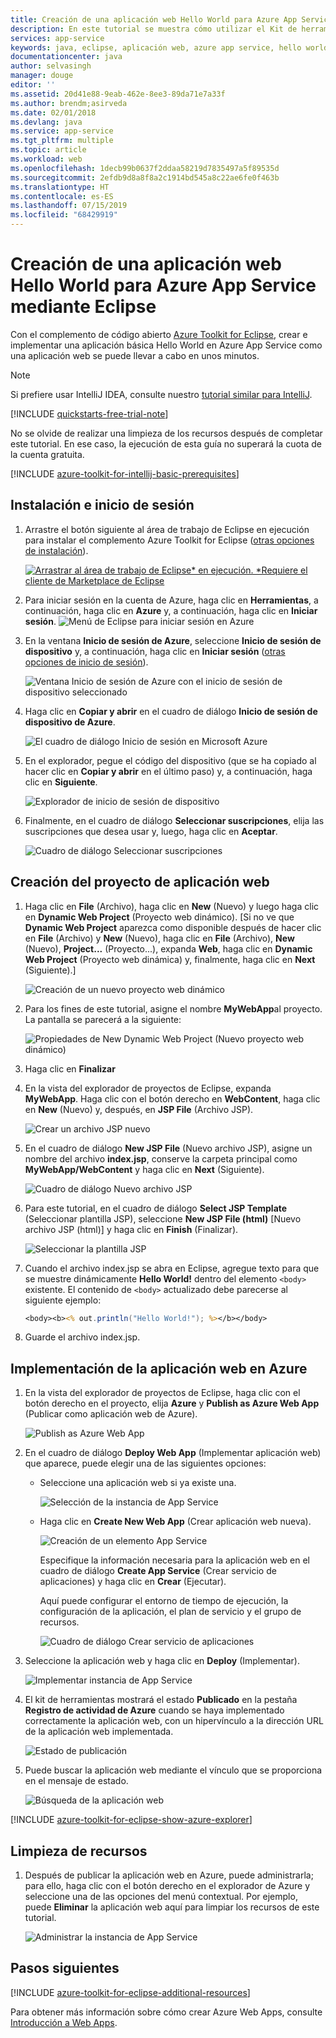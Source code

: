 ```yaml
---
title: Creación de una aplicación web Hello World para Azure App Service mediante Eclipse
description: En este tutorial se muestra cómo utilizar el Kit de herramientas de Azure para Eclipse para crear una aplicación web Hello World para Azure.
services: app-service
keywords: java, eclipse, aplicación web, azure app service, hello world, guía de inicio rápido
documentationcenter: java
author: selvasingh
manager: douge
editor: ''
ms.assetid: 20d41e88-9eab-462e-8ee3-89da71e7a33f
ms.author: brendm;asirveda
ms.date: 02/01/2018
ms.devlang: java
ms.service: app-service
ms.tgt_pltfrm: multiple
ms.topic: article
ms.workload: web
ms.openlocfilehash: 1decb99b0637f2ddaa58219d7835497a5f89535d
ms.sourcegitcommit: 2efdb9d8a8f8a2c1914bd545a8c22ae6fe0f463b
ms.translationtype: HT
ms.contentlocale: es-ES
ms.lasthandoff: 07/15/2019
ms.locfileid: "68429919"
---
```

# <a name="create-a-hello-world-web-app-for-azure-app-service-using-eclipse"></a>Creación de una aplicación web Hello World para Azure App Service mediante Eclipse

Con el complemento de código abierto [Azure Toolkit for Eclipse](https://marketplace.eclipse.org/content/azure-toolkit-eclipse), crear e implementar una aplicación básica Hello World en Azure App Service como una aplicación web se puede llevar a cabo en unos minutos.

> [!NOTE]
>
> Si prefiere usar IntelliJ IDEA, consulte nuestro [tutorial similar para IntelliJ][intellij-hello-world].
>
>[!INCLUDE [quickstarts-free-trial-note](../includes/quickstarts-free-trial-note.md)]
>
> No se olvide de realizar una limpieza de los recursos después de completar este tutorial. En ese caso, la ejecución de esta guía no superará la cuota de la cuenta gratuita.
>

[!INCLUDE [azure-toolkit-for-intellij-basic-prerequisites](../includes/azure-toolkit-for-eclipse-basic-prerequisites.md)]

## <a name="installation-and-sign-in"></a>Instalación e inicio de sesión

1. Arrastre el botón siguiente al área de trabajo de Eclipse en ejecución para instalar el complemento Azure Toolkit for Eclipse ([otras opciones de instalación](azure-toolkit-for-eclipse-installation.md)).

    [![Arrastrar al área de trabajo de Eclipse* en ejecución. *Requiere el cliente de Marketplace de Eclipse](https://marketplace.eclipse.org/sites/all/themes/solstice/public/images/marketplace/btn-install.png)](http://marketplace.eclipse.org/marketplace-client-intro?mpc_install=1919278 "Arrastrar al área de trabajo de Eclipse* en ejecución. *Requiere el cliente de Marketplace de Eclipse")

1. Para iniciar sesión en la cuenta de Azure, haga clic en **Herramientas**, a continuación, haga clic en **Azure** y, a continuación, haga clic en **Iniciar sesión**.
   ![Menú de Eclipse para iniciar sesión en Azure][I01]

1. En la ventana **Inicio de sesión de Azure**, seleccione **Inicio de sesión de dispositivo** y, a continuación, haga clic en **Iniciar sesión** ([otras opciones de inicio de sesión](azure-toolkit-for-eclipse-sign-in-instructions.md)).

   ![Ventana Inicio de sesión de Azure con el inicio de sesión de dispositivo seleccionado][I02]

1. Haga clic en **Copiar y abrir** en el cuadro de diálogo **Inicio de sesión de dispositivo de Azure**.

   ![El cuadro de diálogo Inicio de sesión en Microsoft Azure][I03]

1. En el explorador, pegue el código del dispositivo (que se ha copiado al hacer clic en **Copiar y abrir** en el último paso) y, a continuación, haga clic en **Siguiente**.

   ![Explorador de inicio de sesión de dispositivo][I04]

1. Finalmente, en el cuadro de diálogo **Seleccionar suscripciones**, elija las suscripciones que desea usar y, luego, haga clic en **Aceptar**.

   ![Cuadro de diálogo Seleccionar suscripciones][I05]

## <a name="creating-web-app-project"></a>Creación del proyecto de aplicación web

1. Haga clic en **File** (Archivo), haga clic en **New** (Nuevo) y luego haga clic en **Dynamic Web Project** (Proyecto web dinámico). [Si no ve que **Dynamic Web Project** aparezca como disponible después de hacer clic en **File** (Archivo) y **New** (Nuevo), haga clic en **File** (Archivo), **New** (Nuevo), **Project...** (Proyecto...), expanda **Web**, haga clic en **Dynamic Web Project** (Proyecto web dinámica) y, finalmente, haga clic en **Next** (Siguiente).]

   ![Creación de un nuevo proyecto web dinámico][file-new-dynamic-web-project]

2. Para los fines de este tutorial, asigne el nombre **MyWebApp**al proyecto. La pantalla se parecerá a la siguiente:
   
   ![Propiedades de New Dynamic Web Project (Nuevo proyecto web dinámico)][dynamic-web-project-properties]

3. Haga clic en **Finalizar**

4. En la vista del explorador de proyectos de Eclipse, expanda **MyWebApp**. Haga clic con el botón derecho en **WebContent**, haga clic en **New** (Nuevo) y, después, en **JSP File** (Archivo JSP).

   ![Crear un archivo JSP nuevo][create-new-jsp-file]

5. En el cuadro de diálogo **New JSP File** (Nuevo archivo JSP), asigne un nombre del archivo **index.jsp**, conserve la carpeta principal como **MyWebApp/WebContent** y haga clic en **Next** (Siguiente).

   ![Cuadro de diálogo Nuevo archivo JSP][new-jsp-file-dialog]

6. Para este tutorial, en el cuadro de diálogo **Select JSP Template** (Seleccionar plantilla JSP), seleccione **New JSP File (html)** [Nuevo archivo JSP (html)] y haga clic en **Finish** (Finalizar).

   ![Seleccionar la plantilla JSP][select-jsp-template]

7. Cuando el archivo index.jsp se abra en Eclipse, agregue texto para que se muestre dinámicamente **Hello World!** dentro del elemento `<body>` existente. El contenido de `<body>` actualizado debe parecerse al siguiente ejemplo:
   
   ```jsp
   <body><b><% out.println("Hello World!"); %></b></body>
   ```

8. Guarde el archivo index.jsp.

## <a name="deploying-web-app-to-azure"></a>Implementación de la aplicación web en Azure

1. En la vista del explorador de proyectos de Eclipse, haga clic con el botón derecho en el proyecto, elija **Azure** y **Publish as Azure Web App** (Publicar como aplicación web de Azure).
   
   ![Publish as Azure Web App][publish-as-azure-web-app]

1. En el cuadro de diálogo **Deploy Web App** (Implementar aplicación web) que aparece, puede elegir una de las siguientes opciones:

   * Seleccione una aplicación web si ya existe una.

      ![Selección de la instancia de App Service][select-app-service]

   * Haga clic en **Create New Web App** (Crear aplicación web nueva).

      ![Creación de un elemento App Service][create-app-service]

      Especifique la información necesaria para la aplicación web en el cuadro de diálogo **Create App Service** (Crear servicio de aplicaciones) y haga clic en **Crear** (Ejecutar).

      Aquí puede configurar el entorno de tiempo de ejecución, la configuración de la aplicación, el plan de servicio y el grupo de recursos.

      ![Cuadro de diálogo Crear servicio de aplicaciones][create-app-service-dialog]

1. Seleccione la aplicación web y haga clic en **Deploy** (Implementar).

   ![Implementar instancia de App Service][deploy-app-service]

1. El kit de herramientas mostrará el estado **Publicado** en la pestaña **Registro de actividad de Azure** cuando se haya implementado correctamente la aplicación web, con un hipervínculo a la dirección URL de la aplicación web implementada.

   ![Estado de publicación][publish-status]

1. Puede buscar la aplicación web mediante el vínculo que se proporciona en el mensaje de estado.

   ![Búsqueda de la aplicación web][browse-web-app]

[!INCLUDE [azure-toolkit-for-eclipse-show-azure-explorer](../includes/azure-toolkit-for-eclipse-show-azure-explorer.md)]

## <a name="cleaning-up-resources"></a>Limpieza de recursos

1. Después de publicar la aplicación web en Azure, puede administrarla; para ello, haga clic con el botón derecho en el explorador de Azure y seleccione una de las opciones del menú contextual. Por ejemplo, puede **Eliminar** la aplicación web aquí para limpiar los recursos de este tutorial.

   ![Administrar la instancia de App Service][manage-app-service]

## <a name="next-steps"></a>Pasos siguientes

[!INCLUDE [azure-toolkit-for-eclipse-additional-resources](../includes/azure-toolkit-for-eclipse-additional-resources.md)]

Para obtener más información sobre cómo crear Azure Web Apps, consulte [Introducción a Web Apps].

<!-- URL List -->

[Azure Toolkit for Eclipse]: azure-toolkit-for-eclipse.md
[Azure Toolkit for IntelliJ]: ../intellij/azure-toolkit-for-intellij.md
[intellij-hello-world]: ../intellij/azure-toolkit-for-intellij-create-hello-world-web-app.md
[Introducción a Web Apps]: /azure/app-service/app-service-web-overview
[Apache Tomcat]: http://tomcat.apache.org/
[Jetty]: http://www.eclipse.org/jetty/
[Legacy Version]: azure-toolkit-for-eclipse-create-hello-world-web-app-legacy-version.md

<!-- IMG List -->
[I01]: media/azure-toolkit-for-eclipse-sign-in-instructions/I01.png
[I02]: media/azure-toolkit-for-eclipse-sign-in-instructions/I02.png
[I03]: media/azure-toolkit-for-eclipse-sign-in-instructions/I03.png
[I04]: media/azure-toolkit-for-eclipse-sign-in-instructions/I04.png
[I05]: media/azure-toolkit-for-eclipse-sign-in-instructions/I05.png

[browse-web-app]: ./media/azure-toolkit-for-eclipse-create-hello-world-web-app/browse-web-app.png
[file-new-dynamic-web-project]: ./media/azure-toolkit-for-eclipse-create-hello-world-web-app/file-new-dynamic-web-project.png
[dynamic-web-project-properties]: ./media/azure-toolkit-for-eclipse-create-hello-world-web-app/dynamic-web-project-properties.png
[create-new-jsp-file]: ./media/azure-toolkit-for-eclipse-create-hello-world-web-app/create-new-jsp-file.png
[new-jsp-file-dialog]: ./media/azure-toolkit-for-eclipse-create-hello-world-web-app/new-jsp-file-dialog.png
[select-jsp-template]: ./media/azure-toolkit-for-eclipse-create-hello-world-web-app/select-jsp-template.png
[publish-as-azure-web-app]: ./media/azure-toolkit-for-eclipse-create-hello-world-web-app/publish-as-azure-web-app.png
[deploy-web-app-dialog]: ./media/azure-toolkit-for-eclipse-create-hello-world-web-app/deploy-web-app-dialog.png
[select-app-service]: ./media/azure-toolkit-for-eclipse-create-hello-world-web-app/select-app-service.png
[create-app-service-dialog]: ./media/azure-toolkit-for-eclipse-create-hello-world-web-app/create-app-service-dialog.png
[publish-status]: ./media/azure-toolkit-for-eclipse-create-hello-world-web-app/publish-status.png
[create-app-service]: ./media/azure-toolkit-for-eclipse-create-hello-world-web-app/create-app-service.png
[deploy-app-service]: ./media/azure-toolkit-for-eclipse-create-hello-world-web-app/deploy-app-service.png
[manage-app-service]: ./media/azure-toolkit-for-eclipse-create-hello-world-web-app/manage-app-service.png
